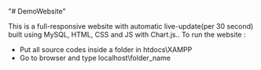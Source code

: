 "# DemoWebsite" 

This is a full-responsive website with automatic live-update(per 30 second) built using MySQL, HTML, CSS and JS with Chart.js..
To run the website :
- Put all source codes inside a folder in htdocs\XAMPP
- Go to browser and type localhost\folder_name 
